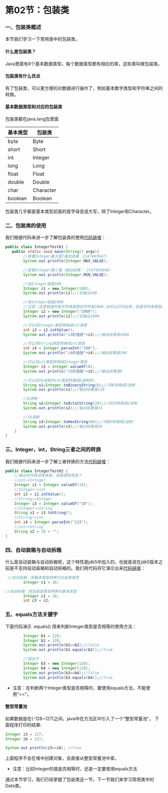 # 第02节：包装类

### 一、包装类概述

本节我们学习一下常用类中的包装类。
#### 什么是包装类？
Java里面有8个基本数据类型，每个数据类型都有相应的类，这些类叫做包装类。

#### 包装类有什么优点


有了包装类，可以更方便的对数据进行操作了，例如基本数字类型和字符串之间的转换。

#### 基本数据类型和对应的包装类

包装类都在java.lang包里面

|基本类型|包装类|
|-------|------|
|byte|Byte|
|short|Short|
|int|Integer|
|long|Long|
|float|Float|
|double|Double|
|char|Character|
|boolean|Boolean|  
包装类几乎都是基本类型前面的首字母变成大写，除了Integer和Character。

### 二、包装类的使用
我们根据代码来进一步了解包装类的使用[代码链接](https://github.com/xiaozhoulee/java-examples/blob/master/06-常用类/第02节%EF%BC%9A包装类/Packaging/IntegerTest01.java)：  
``` java
public class IntegerTest01 {
   public static void main(String[] args){
        //查看Integer最大值(输出结果：2147483647)
        System.out.println(Integer.MAX_VALUE);

        //查看Integer最小值（输出结果：-2147483648）
        System.out.println(Integer.MIN_VALUE);

        //给Integer赋值100
        Integer i1 = new Integer(100);
        System.out.println(i1);//会输出100

        //给Integer赋值1000
        //注意：这里赋值的是字符串类型的字符串1000.也可以打印出来。但是字符串类型必须赋值的是数字类型，否则会报错。
        Integer i2 = new Integer("1000");
        System.out.println(i2);//会输出1000

        //可以将Integer类型转换成int类型
        int i3 = i2.intValue();
        System.out.println("i3的值是"+i3);//输出结果是1000

        //可以将String类型转换成int类型
        int i4 = Integer.parseInt("100");
        System.out.println("i4的值是"+i4);//输出结果是100

        //可以将int类型转换成Integer类型
        Integer i5 = Integer.valueOf(8);
        System.out.println("i5的值是"+i5);//输出结果是8

        //可以将10进制的int类型转换成2进制的。
        String s1=Integer.toBinaryString(6);//将6转换成2进制
        System.out.println(s1);//输出结果是110

        //8进制
        String s2=Integer.toOctalString(20);//将20转换成2进制
        System.out.println(s2);//输出结果是24

        //16进制
        String s3=Integer.toHexString(88);//将88转换成2进制
        System.out.println(s3);//输出结果是58
    }
}
```
### 三、Integer，int，String三者之间的转换
我们根据代码来进一步了解三者转换的方法[代码链接](https://github.com/xiaozhoulee/java-examples/blob/master/06-常用类/第02节%EF%BC%9A包装类/Packaging/IntegerTest02.java)：
``` java
public class IntegerTest02 {
    //输出的内容没有改变，但是类型改变了
    //int–>Integer
    Integer i1 = Integer.valueOf(10);
    //Integer–>int
    int i2 = i1.intValue();
    //String–>Integer
    Integer i3 = Integer.valueOf("10");
    //Integer–>String
    String s1 = i3.toString();
    //String–>int
    int i4 = Integer.parseInt("123");
    //int–>String
    String s2 = 10 + "";
}
```
### 四、自动装箱与自动拆箱
什么是自动装箱与自动拆箱呢，这个特性是jdk5中加入的，也就是说在jdk5版本之前是不支持自动装箱和自动拆箱的。我们用代码将它演示出来[代码链接](https://github.com/xiaozhoulee/java-examples/blob/master/06-常用类/第02节%EF%BC%9A包装类/Packaging/IntegerTest03.java)：
``` java
 //自动装箱：把基本类型转换为包装类类型
        Integer c1 = 10;

//自动拆箱：把包装类类型转换为基本类型
        Integer c2 = 10;
        int c3 = c2;
```
### 五、equals方法关键字
下面代码演示 .equals() 用来判断Integer类型是否相等的使用方法：
``` java
        Integer b1 = 128;
        Integer b2 = 128;
        System.out.println(b1==b2);//false
        System.out.println(b1.equals(b2));//true

        //相当于
        Integer b3 = new Integer(128);
        Integer b4 = new Integer(128);
        System.out.println(b3==b4);//false
        System.out.println(b3.equals(b4));//true
```

 * 注意：在判断两个Integer类型是否相等时，要使用equals方法，不能使用"=="。
 #### 整型常量池
如果数据是在(-128~127)之间，java中在方法区中引入了一个“整型常量池”。
下面程序打印的结果:
``` java
Integer i5 = 127; 
Integer i6 = 127;

System.out.println(i5==i6); //true
```
上面程序不会在堆中创建对象，会直接从整型常量池中拿。
* 注意：比较Integer的值是否相等时，还是一定要使用equals方法

通过本节学习，我们已经掌握了包装类这一节，下一节我们来学习常用类中的Date类。